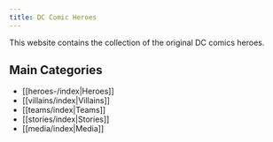 ```yaml
---
title: DC Comic Heroes
---
```

This website contains the collection of the original DC comics heroes.

## Main Categories

- [[heroes-/index|Heroes]]
- [[villains/index|Villains]]
- [[teams/index|Teams]]
- [[stories/index|Stories]]
- [[media/index|Media]]


